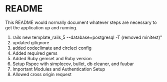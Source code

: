 # README

This README would normally document whatever steps are necessary to get the
application up and running.

1. rails new template_rails_5 --database=postgresql -T (removed minitest)"
2. updated gitignore
3. added codeclimate and circleci config
4. Added required gems
4. Added Ruby gemset and Ruby version
5. Setup Rspec with simplecov, bullet, db cleaner, and fuubar
6. Important Modules and Authentication Setup
7. Allowed cross origin request

